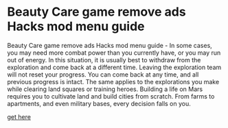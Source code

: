 # Beauty Care game remove ads Hacks mod menu guide

Beauty Care game remove ads Hacks mod menu guide - In some cases, you may need more combat power than you currently have, or you may run out of energy. In this situation, it is usually best to withdraw from the exploration and come back at a different time. Leaving the exploration team will not reset your progress. You can come back at any time, and all previous progress is intact. The same applies to the explorations you make while clearing land squares or training heroes. Building a life on Mars requires you to cultivate land and build cities from scratch. From farms to apartments, and even military bases, every decision falls on you.

[get here](https://axegomod.top/beauty-care/)
